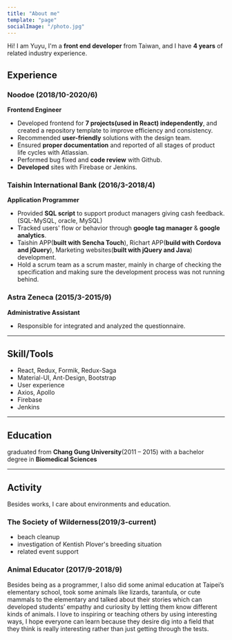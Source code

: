 ```yaml
---
title: "About me"
template: "page"
socialImage: "/photo.jpg"
---
```

Hi! I am Yuyu, I'm a **front end developer** from Taiwan, and I have **4 years** of related industry experience.

## Experience
### Noodoe (2018/10-2020/6)
**Frontend Engineer**
 - Developed frontend for **7 projects(used in React) independently**, and created a repository template to improve efficiency and consistency.
 - Recommended **user-friendly** solutions with the design team.
 - Ensured **proper documentation** and reported of all stages of product life cycles with Atlassian.
 - Performed bug fixed and **code review** with Github.
 - **Developed** sites with Firebase or Jenkins.

### Taishin International Bank (2016/3-2018/4)
**Application Programmer**
 - Provided **SQL script** to support product managers giving cash feedback. (SQL-MySQL, oracle, MySQL)
 - Tracked users' flow or behavior through **google tag manager** & **google analytics**.
 - Taishin APP(**built with Sencha Touch**), Richart APP(**build with Cordova and jQuery**), Marketing websites(**built with jQuery and Java**) development.
 - Hold a scrum team as a scrum master, mainly in charge of checking the specification and making sure the development process was not running behind.

### Astra Zeneca (2015/3-2015/9)
**Administrative Assistant**
 - Responsible for integrated and analyzed the questionnaire.

--------------------------
## Skill/Tools
 - React, Redux, Formik, Redux-Saga
 - Material-UI, Ant-Design, Bootstrap
 - User experience
 - Axios, Apollo
 - Firebase
 - Jenkins

--------------------------
## Education
graduated from **Chang Gung University**(2011 – 2015) with a bachelor degree in **Biomedical Sciences**

--------------------------
## Activity
Besides works, I care about environments and education.
### The Society of Wilderness(2019/3-current)
 - beach cleanup
 - investigation of Kentish Plover's breeding situation
 - related event support

### Animal Educator (2017/9-2018/9)
Besides being as a programmer, I also did some animal education at Taipei’s elementary school, took some animals like lizards, tarantula, or cute mammals to the elementary and talked about their stories which can developed students’ empathy and curiosity by letting them know different kinds of animals. I love to inspiring or teaching others by using interesting ways, I hope everyone can learn because they desire dig into a field that they think is really interesting rather than just getting through the tests.